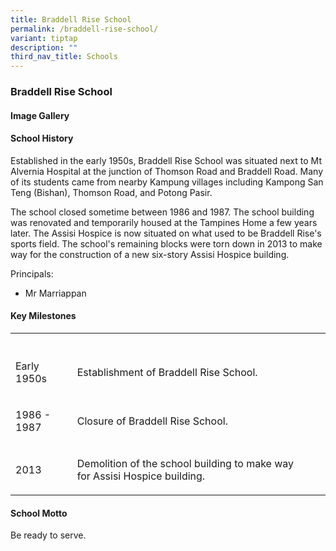 ```yaml
---
title: Braddell Rise School
permalink: /braddell-rise-school/
variant: tiptap
description: ""
third_nav_title: Schools
---
```

<h3><strong>Braddell Rise School </strong></h3>
<p></p>
<h4><strong>Image Gallery</strong></h4>
<p></p>
<p></p>
<h4><strong>School History</strong></h4>
<p>Established in the early 1950s, Braddell Rise School was situated next
to Mt Alvernia Hospital at the junction of Thomson Road and Braddell Road.
Many of its students came from nearby Kampung villages including Kampong
San Teng (Bishan), Thomson Road, and Potong Pasir.</p>
<p></p>
<p>The school closed sometime between 1986 and 1987. The school building
was renovated and temporarily housed at the Tampines Home a few years later.
The Assisi Hospice is now situated on what used to be Braddell Rise's sports
field. The school's remaining blocks were torn down in 2013 to make way
for the construction of a new six-story Assisi Hospice building.</p>
<p>Principals:</p>
<ul data-tight="true" class="tight">
<li>
<p>Mr Marriappan</p>
</li>
</ul>
<p></p>
<h4><strong>Key Milestones</strong></h4>
<p></p>
<table style="minWidth: 50px">
<colgroup>
<col>
<col>
</colgroup>
<tbody>
<tr>
<th rowspan="1" colspan="1">
<p></p>
</th>
<th rowspan="1" colspan="1">
<p></p>
</th>
</tr>
<tr>
<td rowspan="1" colspan="1">
<p>Early 1950s</p>
</td>
<td rowspan="1" colspan="1">
<p>Establishment of Braddell Rise School.</p>
</td>
</tr>
<tr>
<td rowspan="1" colspan="1">
<p>1986 - 1987</p>
</td>
<td rowspan="1" colspan="1">
<p>Closure of Braddell Rise School.</p>
</td>
</tr>
<tr>
<td rowspan="1" colspan="1">
<p>2013</p>
</td>
<td rowspan="1" colspan="1">
<p>Demolition of the school building to make way for&nbsp;Assisi Hospice
building.</p>
</td>
</tr>
</tbody>
</table>
<p></p>
<h4><strong>School Motto</strong></h4>
<p>Be ready to serve.</p>
<p></p>
<p></p>